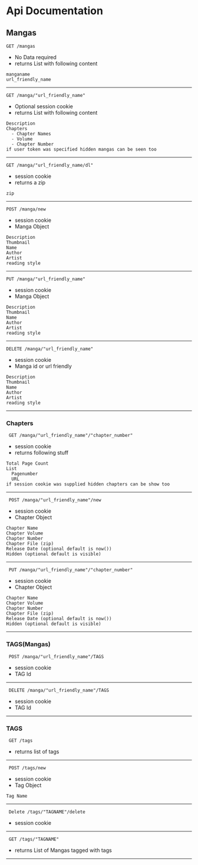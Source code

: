 # Api Documentation

## Mangas
` GET /mangas `
* No Data required
* returns List with following content
```
manganame
url_friendly_name
```
---
` GET /manga/"url_friendly_name" `
* Optional session cookie
* returns List with following content
```
Description
Chapters
  - Chapter Names
  - Volume
  - Chapter Number
if user token was specified hidden mangas can be seen too
```
---
` GET /manga/"url_friendly_name/dl" `
* session cookie
* returns a zip
```
zip 
```
---
` POST /manga/new `
* session cookie
* Manga Object
```
Description
Thumbnail
Name
Author
Artist
reading style
```
---
` PUT /manga/"url_friendly_name" `
* session cookie
* Manga Object
```
Description
Thumbnail
Name
Author
Artist
reading style
```
---
` DELETE /manga/"url_friendly_name" `
* session cookie
* Manga id or url friendly
```
Description
Thumbnail
Name
Author
Artist
reading style
```
---
### Chapters
` GET /manga/"url_friendly_name"/"chapter_number"`
* session cookie
* returns following stuff
```
Total Page Count
List
  Pagenumber
  URL
if session cookie was supplied hidden chapters can be show too
```
---
` POST /manga/"url_friendly_name"/new`
* session cookie
* Chapter Object
```
Chapter Name
Chapter Volume
Chapter Number
Chapter File (zip)
Release Date (optional default is now())
Hidden (optional default is visible)
```
---
` PUT /manga/"url_friendly_name"/"chapter_number"`
* session cookie
* Chapter Object
```
Chapter Name
Chapter Volume
Chapter Number
Chapter File (zip)
Release Date (optional default is now())
Hidden (optional default is visible)
```
---
### TAGS(Mangas)
` POST /manga/"url_friendly_name"/TAGS`
* session cookie
* TAG Id
---
` DELETE /manga/"url_friendly_name"/TAGS`
* session cookie
* TAG Id
---
### TAGS
` GET /tags`
* returns list of tags
---
` POST /tags/new`
* session cookie
* Tag Object
```
Tag Name
```
---
` Delete /tags/"TAGNAME"/delete`
* session cookie
---
` GET /tags/"TAGNAME"`
* returns List of Mangas tagged with tags
---
